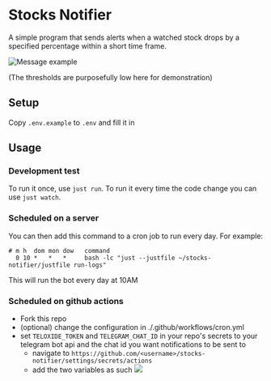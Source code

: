 # Stocks Notifier

A simple program that sends alerts when a watched stock drops by a specified
percentage within a short time frame.

![Message example](https://github.com/user-attachments/assets/d68c769e-00d2-4a3a-a3a5-eda024446e1d)

(The thresholds are purposefully low here for demonstration)

## Setup

Copy `.env.example` to `.env` and fill it in

## Usage

### Development test

To run it once, use `just run`. To run it every time the code change you can use
`just watch`.

### Scheduled on a server

You can then add this command to a cron job to run every day. For example:

```cron
# m h  dom mon dow   command
  0 10 *   *   *     bash -lc "just --justfile ~/stocks-notifier/justfile run-logs"
```

This will run the bot every day at 10AM

### Scheduled on github actions

- Fork this repo
- (optional) change the configuration in ./.github/workflows/cron.yml
- set `TELOXIDE_TOKEN` and `TELEGRAM_CHAT_ID` in your repo's secrets to your
  telegram bot api and the chat id you want notifications to be sent to
  - navigate to `https://github.com/<username>/stocks-notifier/settings/secrets/actions`
  - add the two variables as such
    <kbd>
      <img src="https://github.com/user-attachments/assets/1c2e50a5-ed78-4708-8e9e-9ef058963570">
    </kbd>

